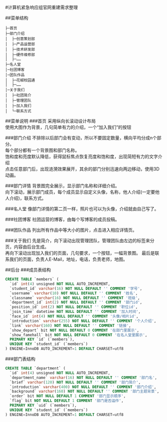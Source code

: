 #计算机紧急响应组官网重建需求整理

##菜单结构
```
├─首页
├─部门介绍  
│  ├─创意策划部
│  ├─产品运营部
│  ├─技术研发部
│  ├─硬件维修部
│  ├─……
├─名人堂
│─社团博客
│─团队作品
│  ├─花椒校园通
│  ├─……
│─关于我们
│  ├─社团简介
│  ├─管理团队
│  ├─加入我们
│  └─联系方式
```
##菜单说明
###首页
采用纵向长滚动设计布局  
使用大图作为背景，几句简单有力的介绍，一个“加入我们”的按钮

###部门介绍
不排除以后部门会有变动，所以不要固定数量，横向平均分成n个部分。  
每个部分都有一个背景图和部门名称。  
饱和度和亮度默认降低，获得鼠标焦点恢复亮度和饱和度，出现简短有力的文字介绍  
点击任意部门后，出现涟漪效果展开，其余的部门分别迅速向两边移动，使用3D动画。

###部门详情
背景图完全展示，显示部门名称和详细介绍。  
向下滚动，展示部门成员，每个成员显示自定义头像，名称，他人介绍(一定要他人介绍)，联系方式。

###名人堂
像部门详情的第二页一样，照片也可以为头像，介绍就由自己写了。

###社团博客
社团运营的博客，由每个写博客的成员投稿。

###团队作品
列出所有作品中等大小的图片，点击进入相应详情页。

###关于我们
先是简介，向下滚动出现管理团队，管理团队由左边的标签来分页，内容由后台生成。  
再向下滚动出现加入我们的页面，几句要求，一个按钮，一幅背景图。
最后是联系我们的页面，负责人E-Mail，地址，电话，负责老师，地图。

##后台
###成员表结构
```SQL
CREATE TABLE `members` (
  `id` int(4) unsigned NOT NULL AUTO_INCREMENT,
  `student_id` varchar(16) NOT NULL DEFAULT '' COMMENT '学号',
  `username` varchar(10) NOT NULL DEFAULT '' COMMENT '姓名',
  `classname` varchar(16) NOT NULL DEFAULT '' COMMENT '班级',
  `department_id` int(2) NOT NULL DEFAULT '' COMMENT '部门id',
  `position_id` int(2) NOT NULL DEFAULT '' COMMENT '职位id',
  `join_time` datetime NOT NULL DEFAULT '' COMMENT '加入时间',
  `face_id` int(4) NOT NULL DEFAULT '' COMMENT '头像/相片id',
  `introduction` varchar(255) NOT NULL DEFAULT '' COMMENT '个人介绍',
  `link` varchar(160) NOT NULL DEFAULT '' COMMENT '链接',
  `show_depart` bit NOT NULL DEFAULT 0 COMMENT '在部门里展示',
  `show_famehall` bit NOT NULL DEFAULT 0 COMMENT '在名人堂里展示',
  PRIMARY KEY `id` (`members`),
  UNIQUE KEY `student_id` (`members`)
) ENGINE=InnoDB AUTO_INCREMENT=1 DEFAULT CHARSET=utf8
```
###部门表结构
```SQL
CREATE TABLE `department` (
  `id` int(4) unsigned NOT NULL AUTO_INCREMENT,
  `department_name` varchar(16) NOT NULL DEFAULT '' COMMENT '部门名',
  `brief` varchar(120) NOT NULL DEFAULT '' COMMENT '部门简介',
  `introduction` varchar(400) NOT NULL DEFAULT '' COMMENT '部门介绍',
  `background` varchar(160) NOT NULL DEFAULT '' COMMENT '部门主题背景',
  `order` bit NOT NULL DEFAULT 1 COMMENT '部门显示顺序',
  `flag` bit NOT NULL DEFAULT 1 COMMENT '部门是否运作',
  PRIMARY KEY `uid` (`members`),
  UNIQUE KEY `student_id` (`members`)
) ENGINE=InnoDB AUTO_INCREMENT=1 DEFAULT CHARSET=utf8
```